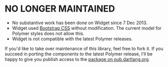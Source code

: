 # NO LONGER MAINTAINED

* No substantive work has been done on Widget since 7 Dec 2013.
* Widget used [Bootstrap CSS](http://getbootstrap.com/) without modification. The current model for Polymer styles does not allow this.
* Widget is not compatible with the latest Polymer releases.

If you'd like to take over maintenance of this library, feel free to fork it. If you succeed in porting the components to the latest Polymer release, I'll be happy to give you publish access to the [package on pub.dartlang.org](http://pub.dartlang.org/packages/widget).
